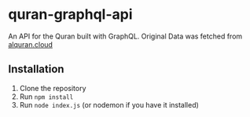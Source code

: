 # quran-graphql-api
An API for the Quran built with GraphQL. Original Data was fetched from [alquran.cloud](https://alquran.cloud/api)

## Installation
1. Clone the repository
2. Run `npm install`
3. Run `node index.js` (or nodemon if you have it installed)